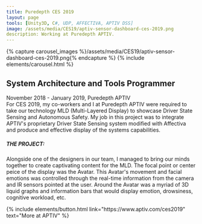 ```yaml
---
title: Puredepth CES 2019
layout: page
tools: [Unity3D, C#, UDP, AFFECTIVA, APTIV DSS]
image: /assets/media/CES19/aptiv-sensor-dashboard-ces-2019.png
description: Working at Puredepth APTIV.  
---
```

<div class="row">
	<div class="col-lg">
		{% capture carousel_images %}/assets/media/CES19/aptiv-sensor-dashboard-ces-2019.png{% endcapture %}
		{% include elements/carousel.html  %}
	</div>
	<div class="col-sm">
		<h2 class="row info role">System Architecture and Tools Programmer</h2>
		<a class="row info date">November 2018 - January 2019, Puredepth APTIV</a>
		<div class="row info">
			<a>
				For CES 2019, my co-workers and I at Puredepth APTIV were required to take our technology MLD (Multi-Layered Display) to showcase Driver State Sensing and Autonomous Safety. 
				My job in this project was to integrate APTIV's proprietary Driver State Sensing system modified with Affectiva and produce and effective display of the systems capabilities.
			</a>
			<h5><b>THE PROJECT:</b></h5>
			<a>
			Alongside one of the designers in our team, I managed to bring our minds together to create captivating content for the MLD.
			The focal point or center peice of the display was the Avatar. 
			This Avatar's movement and facial emotions was controlled through the real-time information from the camera and IR sensors pointed at the user.
			Around the Avatar was a myriad of 3D liquid graphs and information bars that would display emotion, drowsiness, cognitive workload, etc.
			</a>
		</div>
		<p class="row info text-center">
			{% include elements/button.html link="https://www.aptiv.com/ces2019" text="More at APTIV" %}
		</p>
	</div>
</div>